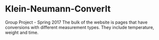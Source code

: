 # Klein-Neumann-ConverIt
Group Project - Spring 2017 
The bulk of the website is pages that have conversions with different measurement types. They include temperature, weight and time.
